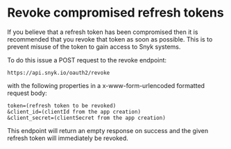 # Revoke compromised refresh tokens

If you believe that a refresh token has been compromised then it is recommended that you revoke that token as soon as possible. This is to prevent misuse of the token to gain access to Snyk systems.&#x20;

To do this issue a POST request to the revoke endpoint:

```
https://api.snyk.io/oauth2/revoke
```

with the following properties in a x-www-form-urlencoded formatted request body:

```
token=(refresh token to be revoked)
&client_id=(clientId from the app creation)
&client_secret=(clientSecret from the app creation)
```

This endpoint will return an empty response on success and the given refresh token will immediately be revoked.
